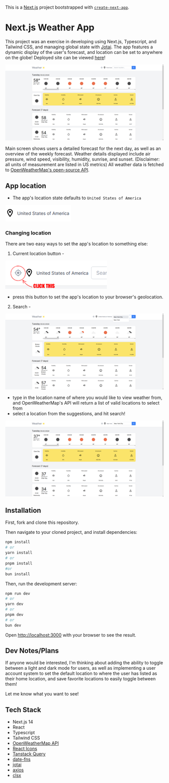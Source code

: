 This is a [Next.js](https://nextjs.org/) project bootstrapped with [`create-next-app`](https://github.com/vercel/next.js/tree/canary/packages/create-next-app).

# Next.js Weather App

This project was an exercise in developing using Next.js, Typescript, and Tailwind CSS, and managing global state with [Jotai](https://github.com/pmndrs/jotai). The app features a dynamic display of the user's forecast, and location can be set to anywhere on the globe! Deployed site can be viewed [here](https://next-weather-app-loganjbellemare.vercel.app/)!

![screenshot of main page UI](./screenshots/main-UI.png)

Main screen shows users a detailed forecast for the next day, as well as an overview of the weekly forecast. Weather details displayed include air pressure, wind speed, visibility, humidity, sunrise, and sunset. (Disclaimer: all units of measurement are listed in US metrics) All weather data is fetched to [OpenWeatherMap's open-source API](https://openweathermap.org/).

## App location

- The app's location state defaults to `United States of America`

![screenshot of default image pin displaying the text 'United States of America'](./screenshots/location-default.png)

### Changing location

There are two easy ways to set the app's location to something else:

1. Current location button -

![screenshot of location toggle button](./screenshots/Use-geolocation.png)

- press this button to set the app's location to your browser's geolocation.

2. Search -

![screenshot of search box displaying suggestions](./screenshots/search-suggestions-before.png)

- type in the location name of where you would like to view weather from, and OpenWeatherMap's API will return a list of valid locations to select from
- select a location from the suggestions, and hit search!

![screenshot of UI after search is performed](./screenshots/search-suggestions-after.png)

## Installation

First, fork and clone this repository.

Then navigate to your cloned project, and install dependencies:

```bash
npm install
# or
yarn install
# or
pnpm install
#or
bun install
```

Then, run the development server:

```bash
npm run dev
# or
yarn dev
# or
pnpm dev
# or
bun dev
```

Open [http://localhost:3000](http://localhost:3000) with your browser to see the result.

## Dev Notes/Plans

If anyone would be interested, I'm thinking about adding the ability to toggle between a light and dark mode for users, as well as implementing a user account system to set the default location to where the user has listed as their home location, and save favorite locations to easily toggle between them!

Let me know what you want to see!

## Tech Stack

- Next.js 14
- React
- Typescript
- Tailwind CSS
- [OpenWeatherMap API](https://openweathermap.org/)
- [React Icons](https://github.com/react-icons/react-icons)
- [Tanstack Query](https://github.com/TanStack/query)
- [date-fns](https://github.com/date-fns/date-fns)
- [jotai](https://github.com/pmndrs/jotai)
- [axios](https://github.com/axios/axios)
- [clsx](https://github.com/lukeed/clsx)
